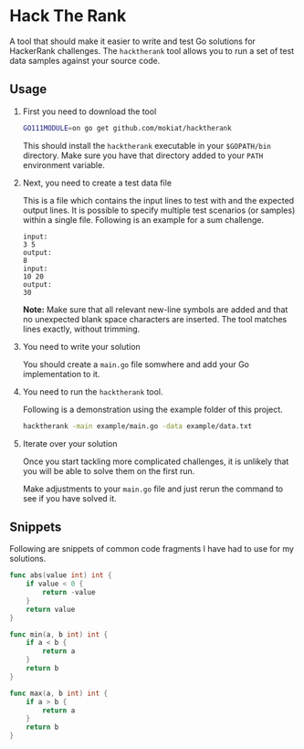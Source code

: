 # Hack The Rank

A tool that should make it easier to write and test Go solutions for HackerRank challenges.
The `hacktherank` tool allows you to run a set of test data samples against your source code.

## Usage

1. First you need to download the tool

	```sh
	GO111MODULE=on go get github.com/mokiat/hacktherank
	```

	This should install the `hacktherank` executable in your `$GOPATH/bin` directory. Make sure you have
	that directory added to your `PATH` environment variable.

1. Next, you need to create a test data file 

	This is a file which contains the input lines to test with and the expected output lines. 
	It is possible to specify multiple test scenarios (or samples) within a single file. Following is an 
	example for a sum challenge.

	```
	input:
	3 5
	output:
	8
	input:
	10 20
	output:
	30

	```

	**Note:** Make sure that all relevant new-line symbols are added and that no unexpected blank space characters are inserted. The tool matches lines exactly, without trimming.

1. You need to write your solution

	You should create a `main.go` file somwhere and add your Go implementation to it.

1. You need to run the `hacktherank` tool.

	Following is a demonstration using the example folder of this project.

	```sh
	hacktherank -main example/main.go -data example/data.txt
	```

1. Iterate over your solution

	Once you start tackling more complicated challenges, it is unlikely that you will be able to solve them on the first run.

	Make adjustments to your `main.go` file and just rerun the command to see if you have solved it.


## Snippets

Following are snippets of common code fragments I have had to use for my solutions.

```go
func abs(value int) int {
	if value < 0 {
		return -value
	}
	return value
}
```

```go
func min(a, b int) int {
	if a < b {
		return a
	}
	return b
}
```

```go
func max(a, b int) int {
	if a > b {
		return a
	}
	return b
}
```
